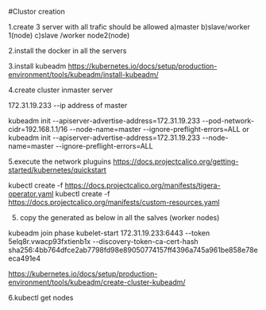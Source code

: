 #Clustor creation

1.create 3 server with all trafic should be allowed 
a)master 
b)slave/worker 1(node)
c)slave /worker node2(node)

2.install the docker  in all the servers

3.install kubeadm
https://kubernetes.io/docs/setup/production-environment/tools/kubeadm/install-kubeadm/

4.create cluster inmaster server

172.31.19.233 --ip address of master

kubeadm init --apiserver-advertise-address=172.31.19.233 --pod-network-cidr=192.168.1.1/16  --node-name=master --ignore-preflight-errors=ALL
  or 
  kubeadm init --apiserver-advertise-address=172.31.19.233 --node-name=master --ignore-preflight-errors=ALL


5.execute the network pluguins
https://docs.projectcalico.org/getting-started/kubernetes/quickstart

kubectl create -f https://docs.projectcalico.org/manifests/tigera-operator.yaml
kubectl create -f https://docs.projectcalico.org/manifests/custom-resources.yaml



5. copy the  generated as below in all the salves (worker nodes)

kubeadm join phase kubelet-start 172.31.19.233:6443 --token 5elq8r.vwacp93fxtienb1x --discovery-token-ca-cert-hash sha256:4bb764dfce2ab7798fd98e89050774157ff4396a745a961be858e78eeca491e4

https://kubernetes.io/docs/setup/production-environment/tools/kubeadm/create-cluster-kubeadm/

6.kubectl get nodes

